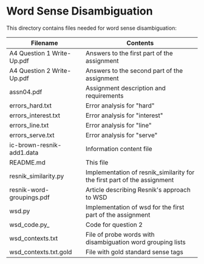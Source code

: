 # Word Sense Disambiguation

This directory contains files needed for word sense disambiguation: 

Filename | Contents
-------- | --------
A4 Question 1 Write-Up.pdf | Answers to the first part of the assignment
A4 Question 2 Write-Up.pdf | Answers to the second part of the assignment
assn04.pdf | Assignment description and requirements
errors_hard.txt | Error analysis for "hard"
errors_interest.txt | Error analysis for "interest"
errors_line.txt | Error analysis for "line"
errors_serve.txt | Error analysis for "serve"
ic-brown-resnik-add1.data | Information content file 
README.md | This file
resnik_similarity.py | Implementation of resnik\_similarity for the first part of the assignment
resnik-word-groupings.pdf |  Article describing Resnik's approach to WSD
wsd.py | Implementation of wsd for the first part of the assignment
wsd\_code.py_ |  Code for question 2
wsd\_contexts.txt |  File of probe words with disambiguation word grouping lists
wsd\_contexts.txt.gold |  File with gold standard sense tags




